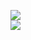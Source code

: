 [![](https://img.shields.io/badge/Made%20With-Github%20Spray-lightgrey.svg?style=for-the-badge&logo=github)](https://github.com/Annihil/github-spray#4016)  
[![](https://i.imgur.com/2DrTn0Z.gif)](https://github.com/Annihil/github-spray)